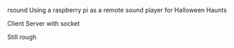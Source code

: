 rsound
Using a raspberry pi as a remote sound player for Halloween Haunts

Client Server with socket

Still rough

